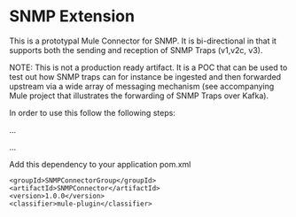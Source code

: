 # SNMP Extension

This is a prototypal Mule Connector for SNMP. It is bi-directional in that it supports both the sending and reception of SNMP Traps (v1,v2c, v3).

NOTE: This is not a production ready artifact. It is a POC that can be used to test out how SNMP traps can for instance be ingested and then forwarded upstream via a wide array of messaging mechanism (see accompanying Mule project that illustrates the forwarding of SNMP Traps over Kafka).

In order to use this follow the following steps:








...


...


Add this dependency to your application pom.xml

```
<groupId>SNMPConnectorGroup</groupId>
<artifactId>SNMPConnector</artifactId>
<version>1.0.0</version>
<classifier>mule-plugin</classifier>
```
